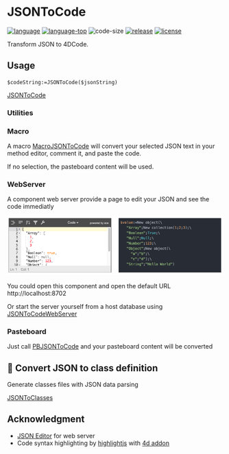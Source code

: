 ﻿# JSONToCode
[![language][code-shield]][code-url] [![language-top][code-top]][code-url] ![code-size][code-size] [![release][release-shield]][release-url] [![license][license-shield]][license-url]

Transform JSON to 4DCode.

## Usage

```4d
$codeString:=JSONToCode($jsonString)
```
[JSONToCode](Documentation/Methods/JSONToCode.md)

### Utilities

### Macro

A macro [MacroJSONToCode](Documentation/Methods/MacroJSONToCode.md) will convert your selected JSON text in your method editor, comment it, and paste the code.

If no selection, the pasteboard content will be used.

### WebServer

A component web server provide a page to edit your JSON and see the code immediatly

<img src="Documentation/preview.png" alt="preview"
	title="preview" width="600" />

You could open this component and open the default URL http://localhost:8702

Or start the server yourself from a host database using  [JSONToCodeWebServer](Documentation/Methods/JSONToCodeWebServer.md)

### Pasteboard

Just call  [PBJSONToCode](Documentation/Methods/PBJSONToCode.md) and your pasteboard content will be converted

## 🚧 Convert JSON to class definition

Generate classes files with JSON data parsing

 [JSONToClasses](Documentation/Methods/JSONToClasses.md)

## Acknowledgment

- [JSON Editor](https://github.com/josdejong/jsoneditor) for web server
- Code syntax highlighting by [highlightjs](https://highlightjs.org/) with [4d addon](https://github.com/highlightjs/highlightjs-4d)

<!-- MARKDOWN LINKS & IMAGES -->
<!-- https://www.markdownguide.org/basic-syntax/#reference-style-links -->
[code-shield]: https://img.shields.io/static/v1?label=language&message=4d&color=blue
[code-top]: https://img.shields.io/github/languages/top/mesopelagique/JSONToCode.svg
[code-size]: https://img.shields.io/github/languages/code-size/mesopelagique/JSONToCode.svg
[code-url]: https://developer.4d.com/
[release-shield]: https://img.shields.io/github/v/release/mesopelagique/JSONToCode
[release-url]: https://github.com/mesopelagique/JSONToCode/releases/latest
[license-shield]: https://img.shields.io/github/license/mesopelagique/JSONToCode
[license-url]: LICENSE.md
